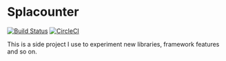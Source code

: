 # Splacounter

[![Build Status](https://www.bitrise.io/app/4747c31985fda043/status.svg?token=qTpjak6u8u3acG3sKJlyZw&branch=master)](https://www.bitrise.io/app/4747c31985fda043)
[![CircleCI](https://circleci.com/gh/kseito/Splacounter.svg?style=svg)](https://circleci.com/gh/kseito/Splacounter)

This is a side project I use to experiment new libraries, framework features and so on.

